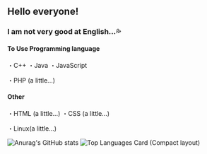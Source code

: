 ## Hello everyone!
### I am not very good at English...💦

#### To Use Programming language
・C++
・Java
・JavaScript

・PHP (a little...)

#### Other
・HTML (a little...)
・CSS (a little...)

・Linux(a little...)

![Anurag's GitHub stats](https://github-readme-stats.vercel.app/api?username=ay2416&show_icons=true&theme=transparent)
![Top Languages Card (Compact layout)](https://github-readme-stats.vercel.app/api/top-langs/?username=ay2416&layout=compacttheme=transparent)

<!--
**Ay2416/Ay2416** is a ✨ _special_ ✨ repository because its `README.md` (this file) appears on your GitHub profile.

Here are some ideas to get you started:

- 🔭 I’m currently working on ...
- 🌱 I’m currently learning ...
- 👯 I’m looking to collaborate on ...
- 🤔 I’m looking for help with ...
- 💬 Ask me about ...
- 📫 How to reach me: ...
- 😄 Pronouns: ...
- ⚡ Fun fact: ...
-->

